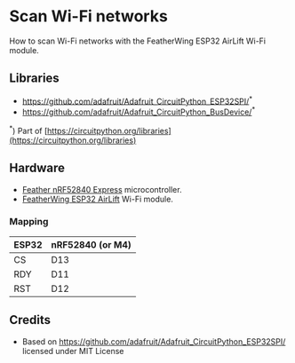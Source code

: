 # Scan Wi-Fi networks
How to scan Wi-Fi networks with the FeatherWing ESP32 AirLift Wi-Fi module.

## Libraries
* https://github.com/adafruit/Adafruit_CircuitPython_ESP32SPI/<sup>*</sup>
* https://github.com/adafruit/Adafruit_CircuitPython_BusDevice/<sup>*</sup>

<sup>*</sup>) Part of [https://circuitpython.org/libraries](https://circuitpython.org/libraries)

## Hardware
* [Feather nRF52840 Express](https://github.com/tamberg/fhnw-idb/wiki/Feather-nRF52840-Express) microcontroller.
* [FeatherWing ESP32 AirLift](https://github.com/tamberg/fhnw-idb/wiki/FeatherWing-ESP32-AirLift) Wi-Fi module.

### Mapping
ESP32|nRF52840 (or M4)
:---|:---
CS |D13
RDY |D11
RST |D12

## Credits
* Based on https://github.com/adafruit/Adafruit_CircuitPython_ESP32SPI/ licensed under MIT License